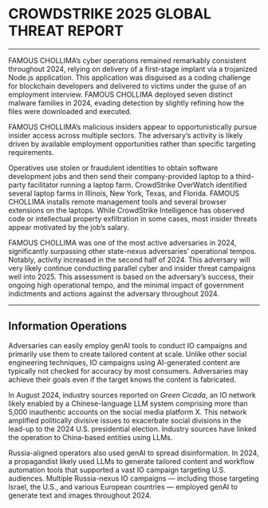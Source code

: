 # CROWDSTRIKE 2025 GLOBAL THREAT REPORT

---

FAMOUS CHOLLIMA’s cyber operations remained remarkably consistent throughout 2024, relying on delivery of a first-stage implant via a trojanized Node.js application. This application was disguised as a coding challenge for blockchain developers and delivered to victims under the guise of an employment interview. FAMOUS CHOLLIMA deployed seven distinct malware families in 2024, evading detection by slightly refining how the files were downloaded and executed.

FAMOUS CHOLLIMA’s malicious insiders appear to opportunistically pursue insider access across multiple sectors. The adversary’s activity is likely driven by available employment opportunities rather than specific targeting requirements.

Operatives use stolen or fraudulent identities to obtain software development jobs and then send their company-provided laptop to a third-party facilitator running a laptop farm. CrowdStrike OverWatch identified several laptop farms in Illinois, New York, Texas, and Florida. FAMOUS CHOLLIMA installs remote management tools and several browser extensions on the laptops. While CrowdStrike Intelligence has observed code or intellectual property exfiltration in some cases, most insider threats appear motivated by the job’s salary.

FAMOUS CHOLLIMA was one of the most active adversaries in 2024, significantly surpassing other state-nexus adversaries’ operational tempos. Notably, activity increased in the second half of 2024. This adversary will very likely continue conducting parallel cyber and insider threat campaigns well into 2025. This assessment is based on the adversary’s success, their ongoing high operational tempo, and the minimal impact of government indictments and actions against the adversary throughout 2024.

---

## Information Operations

Adversaries can easily employ genAI tools to conduct IO campaigns and primarily use them to create tailored content at scale. Unlike other social engineering techniques, IO campaigns using AI-generated content are typically not checked for accuracy by most consumers. Adversaries may achieve their goals even if the target knows the content is fabricated.

In August 2024, industry sources reported on *Green Cicada*, an IO network likely enabled by a Chinese-language LLM system comprising more than 5,000 inauthentic accounts on the social media platform X. This network amplified politically divisive issues to exacerbate social divisions in the lead-up to the 2024 U.S. presidential election. Industry sources have linked the operation to China-based entities using LLMs.

Russia-aligned operators also used genAI to spread disinformation. In 2024, a propagandist likely used LLMs to generate tailored content and workflow automation tools that supported a vast IO campaign targeting U.S. audiences. Multiple Russia-nexus IO campaigns — including those targeting Israel, the U.S., and various European countries — employed genAI to generate text and images throughout 2024.